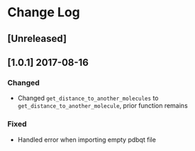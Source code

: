 # Change Log

## [Unreleased]

## [1.0.1] 2017-08-16
### Changed
- Changed `get_distance_to_another_molecules` to `get_distance_to_another_molecule`, prior function remains

### Fixed
- Handled error when importing empty pdbqt file 


